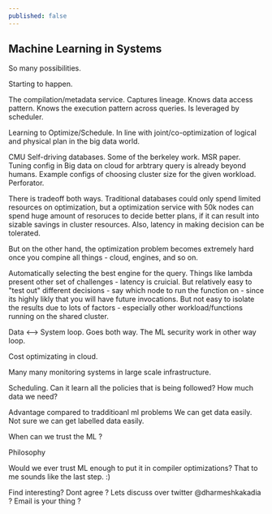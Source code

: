 ```yaml
---
published: false
---
```

## Machine Learning in Systems

So many possibilities.

Starting to happen.

The compilation/metadata service. Captures lineage. Knows data access pattern. Knows the execution pattern across queries. Is leveraged by scheduler.

Learning to Optimize/Schedule. In line with joint/co-optimization of logical and physical plan in the big data world.

CMU Self-driving databases.
Some of the berkeley work.
MSR paper.
Tuning config in Big data on cloud for arbtrary query is already beyond humans. Example configs of choosing cluster size for the given workload. Perforator. 

There is tradeoff both ways. 
Traditional databases could only spend limited resources on optimization, but a optimization service with 50k nodes can spend huge amount of resoruces to decide better plans, if it can result into sizable savings in cluster resources.
Also, latency in making decision can be tolerated.

But on the other hand, the optimization problem becomes extremely hard once you compine all things - cloud, engines, and so on.

Automatically selecting the best engine for the query.
Things like lambda present other set of challenges - latency is cruicial. But relatively easy to "test out" different decisions - say which node to run the function on - since its highly likly that you will have future invocations.
But not easy to isolate the results due to lots of factors - especially other workload/functions running on the shared cluster. 

Data <--> System loop. Goes both way. The ML security work in other way loop.

Cost optimizating in cloud.

Many many monitoring systems in large scale infrastructure.

Scheduling. Can it learn all the policies that is being followed? How much data we need? 

Advantage compared to tradditioanl ml problems
We can get data easily. Not sure we can get labelled data easily.

When can we trust the ML ?

Philosophy

Would we ever trust ML enough to put it in compiler optimizations? That to me sounds like the last step. :)

Find interesting? Dont agree ?  Lets discuss over twitter @dharmeshkakadia ? Email is your thing ? 
